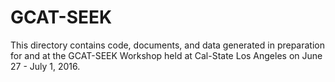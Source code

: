# GCAT-SEEK

This directory contains code, documents, and data generated in preparation for and at the GCAT-SEEK Workshop held at Cal-State Los Angeles on June 27 - July 1, 2016.
